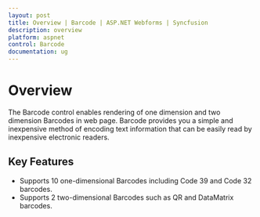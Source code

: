 ```yaml
---
layout: post
title: Overview | Barcode | ASP.NET Webforms | Syncfusion
description: overview
platform: aspnet
control: Barcode
documentation: ug
---
```


# Overview

The Barcode control enables rendering of one dimension and two dimension Barcodes in web page. Barcode provides you a simple and inexpensive method of encoding text information that can be easily read by inexpensive electronic readers.

## Key Features

* Supports 10 one-dimensional Barcodes including Code 39 and Code 32 barcodes.
* Supports 2 two-dimensional Barcodes such as QR and DataMatrix barcodes.
